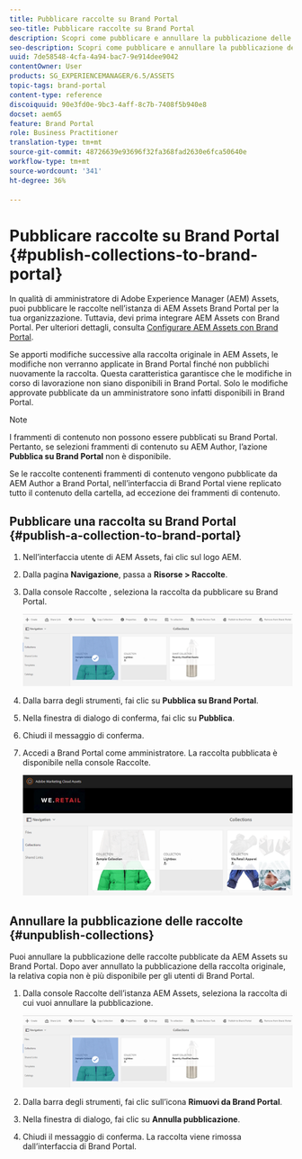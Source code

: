 ```yaml
---
title: Pubblicare raccolte su Brand Portal
seo-title: Pubblicare raccolte su Brand Portal
description: Scopri come pubblicare e annullare la pubblicazione delle raccolte su Brand Portal.
seo-description: Scopri come pubblicare e annullare la pubblicazione delle raccolte su Brand Portal.
uuid: 7de58548-4cfa-4a94-bac7-9e914dee9042
contentOwner: User
products: SG_EXPERIENCEMANAGER/6.5/ASSETS
topic-tags: brand-portal
content-type: reference
discoiquuid: 90e3fd0e-9bc3-4aff-8c7b-7408f5b940e8
docset: aem65
feature: Brand Portal
role: Business Practitioner
translation-type: tm+mt
source-git-commit: 48726639e93696f32fa368fad2630e6fca50640e
workflow-type: tm+mt
source-wordcount: '341'
ht-degree: 36%

---
```



# Pubblicare raccolte su Brand Portal {#publish-collections-to-brand-portal}

In qualità di amministratore di Adobe Experience Manager (AEM) Assets, puoi pubblicare le raccolte nell’istanza di AEM Assets Brand Portal per la tua organizzazione. Tuttavia, devi prima integrare AEM Assets con Brand Portal. Per ulteriori dettagli, consulta [Configurare AEM Assets con Brand Portal](/help/assets/configure-aem-assets-with-brand-portal.md).

Se apporti modifiche successive alla raccolta originale in AEM Assets, le modifiche non verranno applicate in Brand Portal finché non pubblichi nuovamente la raccolta. Questa caratteristica garantisce che le modifiche in corso di lavorazione non siano disponibili in Brand Portal. Solo le modifiche approvate pubblicate da un amministratore sono infatti disponibili in Brand Portal.

>[!NOTE]
>
>I frammenti di contenuto non possono essere pubblicati su Brand Portal. Pertanto, se selezioni frammenti di contenuto su AEM Author, l’azione **Pubblica su Brand Portal** non è disponibile.
>
>Se le raccolte contenenti frammenti di contenuto vengono pubblicate da AEM Author a Brand Portal, nell’interfaccia di Brand Portal viene replicato tutto il contenuto della cartella, ad eccezione dei frammenti di contenuto.

## Pubblicare una raccolta su Brand Portal {#publish-a-collection-to-brand-portal}

1. Nell’interfaccia utente di AEM Assets, fai clic sul logo AEM.
1. Dalla pagina **Navigazione**, passa a **Risorse > Raccolte**.
1. Dalla console Raccolte , seleziona la raccolta da pubblicare su Brand Portal.

   ![select_collection](assets/select_collection.png)

1. Dalla barra degli strumenti, fai clic su **Pubblica su Brand Portal**.
1. Nella finestra di dialogo di conferma, fai clic su **Pubblica**.
1. Chiudi il messaggio di conferma.
1. Accedi a Brand Portal come amministratore. La raccolta pubblicata è disponibile nella console Raccolte.

   ![raccolta pubblicata](assets/published_collection.png)

## Annullare la pubblicazione delle raccolte {#unpublish-collections}

Puoi annullare la pubblicazione delle raccolte pubblicate da AEM Assets su Brand Portal. Dopo aver annullato la pubblicazione della raccolta originale, la relativa copia non è più disponibile per gli utenti di Brand Portal.

1. Dalla console Raccolte dell’istanza AEM Assets, seleziona la raccolta di cui vuoi annullare la pubblicazione.

   ![select_collection-1](assets/select_collection-1.png)

1. Dalla barra degli strumenti, fai clic sull’icona **Rimuovi da Brand Portal**.
1. Nella finestra di dialogo, fai clic su **Annulla pubblicazione**.
1. Chiudi il messaggio di conferma. La raccolta viene rimossa dall’interfaccia di Brand Portal.

